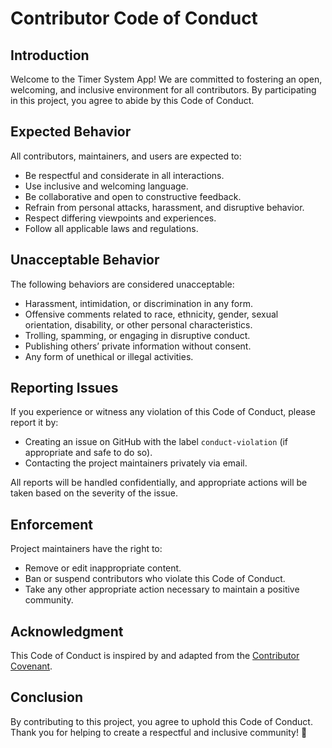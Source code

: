 # Contributor Code of Conduct

## Introduction

Welcome to the Timer System App! We are committed to fostering an open, welcoming, and inclusive environment for all contributors. By participating in this project, you agree to abide by this Code of Conduct.

## Expected Behavior

All contributors, maintainers, and users are expected to:
- Be respectful and considerate in all interactions.
- Use inclusive and welcoming language.
- Be collaborative and open to constructive feedback.
- Refrain from personal attacks, harassment, and disruptive behavior.
- Respect differing viewpoints and experiences.
- Follow all applicable laws and regulations.

## Unacceptable Behavior

The following behaviors are considered unacceptable:
- Harassment, intimidation, or discrimination in any form.
- Offensive comments related to race, ethnicity, gender, sexual orientation, disability, or other personal characteristics.
- Trolling, spamming, or engaging in disruptive conduct.
- Publishing others’ private information without consent.
- Any form of unethical or illegal activities.

## Reporting Issues

If you experience or witness any violation of this Code of Conduct, please report it by:
- Creating an issue on GitHub with the label `conduct-violation` (if appropriate and safe to do so).
- Contacting the project maintainers privately via email.

All reports will be handled confidentially, and appropriate actions will be taken based on the severity of the issue.

## Enforcement

Project maintainers have the right to:
- Remove or edit inappropriate content.
- Ban or suspend contributors who violate this Code of Conduct.
- Take any other appropriate action necessary to maintain a positive community.

## Acknowledgment

This Code of Conduct is inspired by and adapted from the [Contributor Covenant](https://www.contributor-covenant.org/).

## Conclusion

By contributing to this project, you agree to uphold this Code of Conduct. Thank you for helping to create a respectful and inclusive community! 🚀

